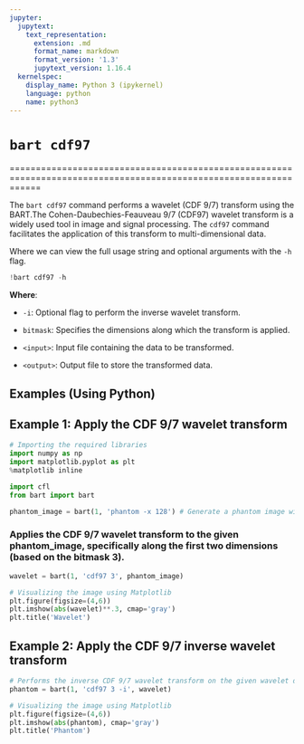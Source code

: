 ```yaml
---
jupyter:
  jupytext:
    text_representation:
      extension: .md
      format_name: markdown
      format_version: '1.3'
      jupytext_version: 1.16.4
  kernelspec:
    display_name: Python 3 (ipykernel)
    language: python
    name: python3
---
```


# `bart cdf97`

==================================================================================================================

The `bart cdf97` command performs a wavelet (CDF 9/7) transform using the BART.The Cohen-Daubechies-Feauveau 9/7 (CDF97) wavelet transform is a widely used tool in image and signal processing. The `cdf97` command facilitates the application of this transform to multi-dimensional data.

Where we can view the full usage string and optional arguments with the `-h` flag.

```python
!bart cdf97 -h
```

**Where**:

- `-i`: Optional flag to perform the inverse wavelet transform.
  
- `bitmask`: Specifies the dimensions along which the transform is applied.

- `<input>`: Input file containing the data to be transformed.

- `<output>`: Output file to store the transformed data.



## Examples (Using Python)


## Example 1: Apply the CDF 9/7 wavelet transform

```python
# Importing the required libraries
import numpy as np
import matplotlib.pyplot as plt
%matplotlib inline

import cfl
from bart import bart
```

```python
phantom_image = bart(1, 'phantom -x 128') # Generate a phantom image with size 128x128 
```

### Applies the CDF 9/7 wavelet transform to the given phantom_image, specifically along the first two dimensions (based on the bitmask 3).

```python
wavelet = bart(1, 'cdf97 3', phantom_image)
```

```python
# Visualizing the image using Matplotlib
plt.figure(figsize=(4,6))
plt.imshow(abs(wavelet)**.3, cmap='gray')
plt.title('Wavelet')
```

## Example 2: Apply the CDF 9/7 inverse wavelet transform

```python
# Performs the inverse CDF 9/7 wavelet transform on the given wavelet data, reconstructing the original data 
phantom = bart(1, 'cdf97 3 -i', wavelet)
```

```python
# Visualizing the image using Matplotlib
plt.figure(figsize=(4,6))
plt.imshow(abs(phantom), cmap='gray')
plt.title('Phantom')
```

```python

```
